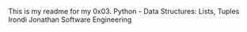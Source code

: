 This is my readme for my 0x03. Python - Data Structures: Lists, Tuples
Irondi Jonathan 
Software Engineering

